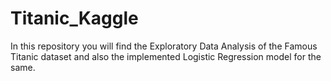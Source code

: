 # Titanic_Kaggle
In this repository you will find the Exploratory Data Analysis of the Famous Titanic dataset and also the implemented Logistic Regression model for the same.
